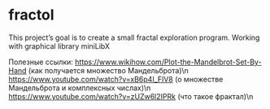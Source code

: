 # fractol
This project’s goal is to create a small fractal exploration program. Working with graphical library miniLibX
 
 Полезные ссылки:
https://www.wikihow.com/Plot-the-Mandelbrot-Set-By-Hand (как получается множество Мандельброта)\n
https://www.youtube.com/watch?v=xB6p4I_FlV8 (о множестве Мандельброта и комплексных числах)\n
https://www.youtube.com/watch?v=zUZw6l2IPRk (что такое фрактал)\n
